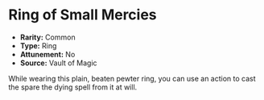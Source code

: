 # Ring of Small Mercies

- **Rarity:** Common
- **Type:** Ring
- **Attunement:** No
- **Source:** Vault of Magic

While wearing this plain, beaten pewter ring, you can use an action to cast the spare the dying spell from it at will.
